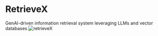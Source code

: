 # RetrieveX
GenAI-driven information retrieval system leveraging LLMs and vector databases
![retrieveX](https://github.com/user-attachments/assets/24b176ff-9852-41f6-9f39-7120b1cf9ea4)
